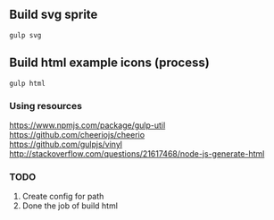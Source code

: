 ## Build svg sprite

    gulp svg

## Build html example icons (process)

    gulp html

### Using resources

 https://www.npmjs.com/package/gulp-util <br>
 https://github.com/cheeriojs/cheerio  <br>
 https://github.com/gulpjs/vinyl <br>
 http://stackoverflow.com/questions/21617468/node-js-generate-html

### TODO

1. Create config for path
2. Done the job of build html
